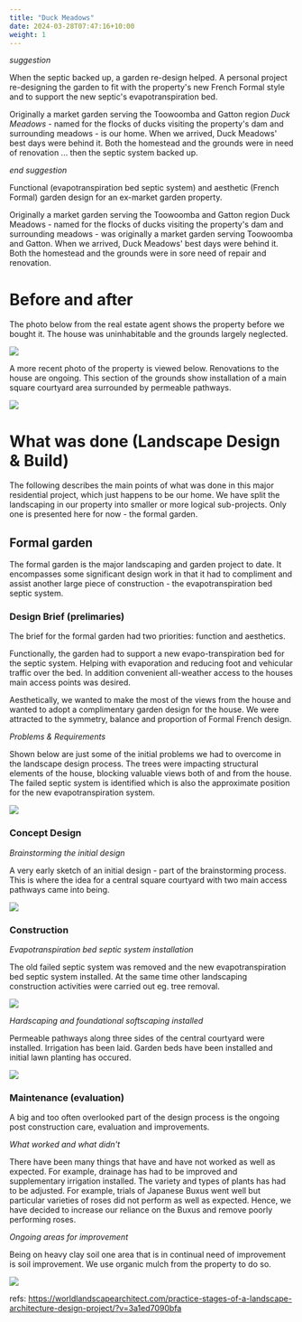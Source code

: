 ```yaml
---
title: "Duck Meadows"
date: 2024-03-28T07:47:16+10:00
weight: 1
---
```


_suggestion_

When the septic backed up, a garden re-design helped. A personal project re-designing the garden to fit with the property's new French Formal style and to support the new septic's evapotranspiration bed.

Originally a market garden serving the Toowoomba and Gatton region _Duck Meadows_ - named for the flocks of ducks visiting the property's dam and surrounding meadows - is our home. When we arrived, Duck Meadows' best days were behind it. Both the homestead and the grounds were in need of renovation ... then the septic system backed up.

_end suggestion_

Functional (evapotranspiration bed septic system) and aesthetic (French Formal) garden design for an ex-market garden property.

Originally a market garden serving the Toowoomba and Gatton region Duck Meadows - named for the flocks of ducks visiting the property's dam and surrounding meadows - was originally a market garden serving Toowoomba and Gatton. When we arrived, Duck Meadows' best days were behind it. Both the homestead and the grounds were in sore need of repair and renovation. 


# Before and after

The photo below from the real estate agent shows the property before we bought it. The house was uninhabitable and the grounds largely neglected.

![](/garden/images/projects/duck_meadows/real_estate_photos/1_Connoles_Rd_Back_Photo_Real_estate_pic_1.jpg)

A more recent photo of the property is viewed below. Renovations to the house are ongoing. This section of the grounds show installation of a main square courtyard area surrounded by permeable pathways.

![](../../images/projects/duck_meadows/progress/front-may-2024-small.jpg)

# What was done (Landscape Design & Build)
The following describes the main points of what was done in this major residential project, which just happens to be our home. We have split the landscaping in our property into smaller or more logical sub-projects. Only one is presented here for now - the formal garden. 

## Formal garden 

The formal garden is the major landscaping and garden project to date. It encompasses some significant design work in that it had to compliment and assist another large piece of construction - the evapotranspiration bed septic system. 

### Design Brief (prelimaries)

The brief for the formal garden had two priorities: function and aesthetics.

Functionally, the garden had to support a new evapo-transpiration bed for the septic system. Helping with evaporation and reducing foot and vehicular traffic over the bed. In addition convenient all-weather access to the houses main access points was desired.


Aesthetically, we wanted to make the most of the views from the house and wanted to adopt a complimentary garden design for the house. We were attracted to the symmetry, balance and proportion of Formal French design. 

_Problems & Requirements_

Shown below are just some of the initial problems we had to overcome in the landscape design process. The trees were impacting structural elements of the house, blocking valuable views both of and from the house. The failed septic system is identified which is also the approximate position for the new evapotranspiration system.  

![](../../images/projects/duck_meadows/design_sketches/visual_plan_of_problems.jpg)

### Concept Design

_Brainstorming the initial design_

A very early sketch of an initial design - part of the brainstorming process. This is where the idea for a central square courtyard with two main access pathways came into being. 

![](../../images/projects/duck_meadows/design_sketches/early_brainstorming_sketch-small.jpg)

### Construction

_Evapotranspiration bed septic system installation_

The old failed septic system was removed and the new evapotranspiration bed septic system installed. At the same time other landscaping construction activities were carried out eg. tree removal.

![](../../images/projects/duck_meadows/initial_works/evapo_transpiration_beds-small.jpg)

_Hardscaping and foundational softscaping installed_

Permeable pathways along three sides of the central courtyard were installed. Irrigation has been laid. Garden beds have been installed and initial lawn planting has occured.

![](../../images/projects/duck_meadows/initial_works/bed_layout_and_paths-small.jpg)

### Maintenance (evaluation)
A big and too often overlooked part of the design process is the ongoing post construction care, evaluation and improvements.

_What worked and what didn't_ 

There have been many things that have and have not worked as well as expected. For example, drainage has had to be improved and supplementary irrigation installed. The variety and types of plants has had to be adjusted. For example, trials of Japanese Buxus went well but particular varieties of roses did not perform as well as expected. Hence, we have decided to increase our reliance on the Buxus and remove poorly performing roses.   

_Ongoing areas for improvement_

Being on heavy clay soil one area that is in continual need of improvement is soil improvement. We use organic mulch from the property to do so.

![](../../images/projects/duck_meadows/maintenance/sandy_soil_improve_compressed.JPG)

refs: https://worldlandscapearchitect.com/practice-stages-of-a-landscape-architecture-design-project/?v=3a1ed7090bfa